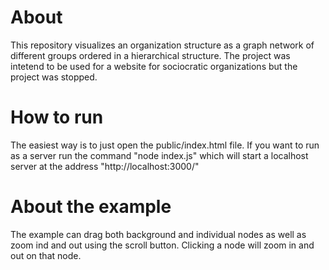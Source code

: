 # About
This repository visualizes an organization structure as a graph network of different groups ordered in a hierarchical structure.
The project was intetend to be used for a website for sociocratic organizations but the project was stopped.

# How to run
The easiest way is to just open the public/index.html file.
If you want to run as a server run the command "node index.js" which will start a localhost server at the address "http://localhost:3000/" 

# About the example
The example can drag both background and individual nodes as well as zoom ind and out using the scroll button. Clicking a node will zoom in and out on that node.
